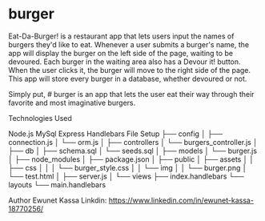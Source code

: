 # burger
Eat-Da-Burger! is a restaurant app that lets users input the names of burgers they'd like to eat. Whenever a user submits a burger's name, the app will display the burger on the left side of the page, waiting to be devoured. Each burger in the waiting area also has a Devour it! button. When the user clicks it, the burger will move to the right side of the page. This app will store every burger in a database, whether devoured or not.
 
Simply put, # burger is an app that lets the user eat their way through their favorite and most imaginative burgers.

Technologies Used

Node.js
MySql
Express
Handlebars
File Setup
├── config
│ ├── connection.js
│ └── orm.js
│
├── controllers
│ └── burgers_controller.js
│
├── db
│ ├── schema.sql
│ └── seeds.sql
│
├── models
│ └── burger.js
│
├── node_modules
│
├── package.json
│
├── public
│ ├── assets
│ │ ├── css
│ │ │ └── burger_style.css
│ │ └── img
│ │ └── burger.png
│ └── test.html
│
├── server.js
│
└── views
├── index.handlebars
└── layouts
└── main.handlebars

Author
Ewunet Kassa
Linkdin: https://www.linkedin.com/in/ewunet-kassa-18770256/
